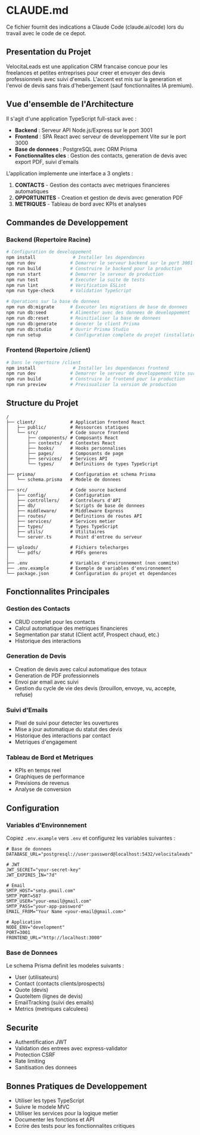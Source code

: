 # CLAUDE.md

Ce fichier fournit des indications a Claude Code (claude.ai/code) lors du travail avec le code de ce depot.

## Presentation du Projet

VelocitaLeads est une application CRM francaise concue pour les freelances et petites entreprises pour creer et envoyer des devis professionnels avec suivi d'emails. L'accent est mis sur la generation et l'envoi de devis sans frais d'hebergement (sauf fonctionnalites IA premium).

## Vue d'ensemble de l'Architecture

Il s'agit d'une application TypeScript full-stack avec :
- **Backend** : Serveur API Node.js/Express sur le port 3001
- **Frontend** : SPA React avec serveur de developpement Vite sur le port 3000 
- **Base de donnees** : PostgreSQL avec ORM Prisma
- **Fonctionnalites cles** : Gestion des contacts, generation de devis avec export PDF, suivi d'emails

L'application implemente une interface a 3 onglets :
1. **CONTACTS** - Gestion des contacts avec metriques financieres automatiques
2. **OPPORTUNITES** - Creation et gestion de devis avec generation PDF
3. **METRIQUES** - Tableau de bord avec KPIs et analyses

## Commandes de Developpement

### Backend (Repertoire Racine)
```bash
# Configuration de developpement
npm install              # Installer les dependances  
npm run dev             # Demarrer le serveur backend sur le port 3001
npm run build           # Construire le backend pour la production
npm run start           # Demarrer le serveur de production
npm run test            # Executer la suite de tests
npm run lint            # Verification ESLint
npm run type-check      # Validation TypeScript

# Operations sur la base de donnees
npm run db:migrate      # Executer les migrations de base de donnees
npm run db:seed         # Alimenter avec des donnees de developpement  
npm run db:reset        # Reinitialiser la base de donnees
npm run db:generate     # Generer le client Prisma
npm run db:studio       # Ouvrir Prisma Studio
npm run setup           # Configuration complete du projet (installation + migration + alimentation)
```

### Frontend (Repertoire /client)
```bash
# Dans le repertoire /client
npm install              # Installer les dependances frontend
npm run dev             # Demarrer le serveur de developpement Vite sur le port 3000
npm run build           # Construire le frontend pour la production
npm run preview         # Previsualiser la version de production
```

## Structure du Projet

```
/
├── client/             # Application frontend React
│   ├── public/         # Ressources statiques
│   └── src/            # Code source frontend
│       ├── components/ # Composants React
│       ├── contexts/   # Contextes React
│       ├── hooks/      # Hooks personnalises
│       ├── pages/      # Composants de page
│       ├── services/   # Services API
│       └── types/      # Definitions de types TypeScript
│
├── prisma/             # Configuration et schema Prisma
│   └── schema.prisma   # Modele de donnees
│
├── src/                # Code source backend
│   ├── config/         # Configuration
│   ├── controllers/    # Controleurs d'API
│   ├── db/             # Scripts de base de donnees
│   ├── middleware/     # Middleware Express
│   ├── routes/         # Definitions de routes API
│   ├── services/       # Services metier
│   ├── types/          # Types TypeScript
│   ├── utils/          # Utilitaires
│   └── server.ts       # Point d'entree du serveur
│
├── uploads/            # Fichiers telecharges
│   └── pdfs/           # PDFs generes
│
├── .env                # Variables d'environnement (non commite)
├── .env.example        # Exemple de variables d'environnement
└── package.json        # Configuration du projet et dependances
```

## Fonctionnalites Principales

### Gestion des Contacts
- CRUD complet pour les contacts
- Calcul automatique des metriques financieres
- Segmentation par statut (Client actif, Prospect chaud, etc.)
- Historique des interactions

### Generation de Devis
- Creation de devis avec calcul automatique des totaux
- Generation de PDF professionnels
- Envoi par email avec suivi
- Gestion du cycle de vie des devis (brouillon, envoye, vu, accepte, refuse)

### Suivi d'Emails
- Pixel de suivi pour detecter les ouvertures
- Mise a jour automatique du statut des devis
- Historique des interactions par contact
- Metriques d'engagement

### Tableau de Bord et Metriques
- KPIs en temps reel
- Graphiques de performance
- Previsions de revenus
- Analyse de conversion

## Configuration

### Variables d'Environnement
Copiez `.env.example` vers `.env` et configurez les variables suivantes :

```env
# Base de donnees
DATABASE_URL="postgresql://user:password@localhost:5432/velocitaleads"

# JWT
JWT_SECRET="your-secret-key"
JWT_EXPIRES_IN="7d"

# Email
SMTP_HOST="smtp.gmail.com"
SMTP_PORT=587
SMTP_USER="your-email@gmail.com"
SMTP_PASS="your-app-password"
EMAIL_FROM="Your Name <your-email@gmail.com>"

# Application
NODE_ENV="development"
PORT=3001
FRONTEND_URL="http://localhost:3000"
```

### Base de Donnees
Le schema Prisma definit les modeles suivants :
- User (utilisateurs)
- Contact (contacts clients/prospects)
- Quote (devis)
- QuoteItem (lignes de devis)
- EmailTracking (suivi des emails)
- Metrics (metriques calculees)

## Securite
- Authentification JWT
- Validation des entrees avec express-validator
- Protection CSRF
- Rate limiting
- Sanitisation des donnees

## Bonnes Pratiques de Developpement
- Utiliser les types TypeScript
- Suivre le modele MVC
- Utiliser les services pour la logique metier
- Documenter les fonctions et API
- Ecrire des tests pour les fonctionnalites critiques